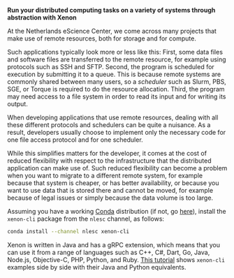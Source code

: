 **Run your distributed computing tasks on a variety of systems through abstraction with Xenon**

At the Netherlands eScience Center, we come across many projects that make use of remote resources, both for storage and for compute. 

Such applications typically look more or less like this: First, some data files and software files are transferred to the remote resource, for example using protocols such as SSH and SFTP. Second, the program is scheduled for execution by submitting it to a queue. This is because remote systems are commonly shared between many users, so a _scheduler_ such as Slurm, PBS, SGE, or Torque is required to do the resource allocation. Third, the program may need access to a file system in order to read its input and for writing its output.

When developing applications that use remote resources, dealing with all these different protocols and schedulers can be quite a nuisance. As a result, developers usually choose to implement only the necessary code for one file access protocol and for one scheduler.

While this simplifies matters for the developer, it comes at the cost of reduced flexibility with respect to the infrastructure that the distributed application can make use of. Such reduced flexibility can become a problem when you want to migrate to a different remote system, for example because that system is cheaper, or has better availability, or because you want to use data that is stored there and cannot be moved, for example because of legal issues or simply because the data volume is too large. 








Assuming you have a working [Conda](https://conda.io/docs/) distribution (if not, go [here](https://conda.io/docs/user-guide/install/index.html#)), install the ``xenon-cli`` package from the ``nlesc`` channel, as follows:

```bash
conda install --channel nlesc xenon-cli
```

Xenon is written in Java and has a gRPC extension, which means that you can use it from a range of languages such as C++, C#, Dart, Go, Java, Node.js, Objective-C, PHP, Python, and Ruby. [This tutorial](https://xenonrse2017.readthedocs.io/en/latest/) shows ``xenon-cli`` examples side by side with their Java and Python equivalents.

<!-- 

arnold wanted to do an analysis on big data
one half of the data was at X, the other at Y
the data was on-premises only? but too big to copy anyway 


Arnold's case:

2 data sets:

- 'donors'
- 'cell lines'

4 algorithms

- Manta
- DELLY
- LUMPY
- GRIDSS

3 hardwares

- UMCU (Grid Engine; development)
- DAS-5 (Slurm; development)
- Cartesius (Slurm; production)


we can now sample a complete DNA
doing so generates a lot of data
?@ arnold: how much data for one person / just the raw data
there is a lot of potential in these data, but: systematic and comprehensive analysis of these data remains challenging 
?@ arnold: why is detection and interpretation of structural variations more difficult than other problems?

(assert: detection and interpretation of structural variations in cancer genomes is important)
?@arnold: why cancer genomes

how does detection and interpretation of structural variations work

?@arnold how do you define a sv caller?

types of analysis that help detect and interpret structural variations
- split read
- discordantly aligned read pairs
- discordantly aligned read depth
- local short read assembly
    - sensitivity and specificity of resulting SV call sets (?@ arnold no idea what that means)

workflows are able to combine tools written in different languages.
we used snakemake to tie the components together. snakemake includes support for
distributed computing, which allows applications to run in parallel using
multiple compute nodes.

workflow to detect structural variants (SVs) in whole-genome sequencing data using 4 reference tools (SV callers)
tools implemented in different languages
each tool requires its own dependencies / environment.
the environments problem is solved by using Conda env/package manager (I haven't used Docker/Singularity but it's supported by Snakemake)
we wrote down the steps of the workflow in a Makefile-like recipe (Snakefile)
conda gives us the environment, snakemake ties everything together in the right order

we wanted to run the workflow on several data sets
sensitive (patient) data could not be moved (yet) to Cartesius due to privacy reasons so the analysis had to be done on-premises, GridEngine cluster at UMCU
the development/production compute infrastructures differ: SLURM vs. GE clusters

(maybe sidenote: this is a manifestation of larger problem, namely difficulty of reproducibility when it comes to distributed computing)

snakemake does support different batch schedulers via DRMAA, which is a server- rather than client-side solution (such as Xenon, see the details in the paper)
alternatively, one can supply a scheduler-specific job submission command via the snakemake's --cluster option
if the workflow needs to run on different infrastructure/batch systems (portabilone needs to known the intricacies of each scheduler
xenon-cli solves this issue because the workflow jobs can be submitted using (almost) the same command line (except the scheduler type:)

-->




